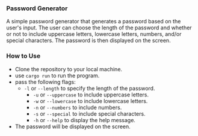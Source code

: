 ### Password Generator
A simple password generator that generates a password based on the user's input. The user can choose the length of the password and whether or not to include uppercase letters, lowercase letters, numbers, and/or special characters. The password is then displayed on the screen.

### How to Use
- Clone the repository to your local machine.
- use `cargo run` to run the program.
- pass the following flags:
  - `-l` or `--length` to specify the length of the password.
    - `-u` or `--uppercase` to include uppercase letters.
    - `-w` or `--lowercase` to include lowercase letters.
    - `-n` or `--numbers` to include numbers.
    - `-s` or `--special` to include special characters.
    - `-h` or `--help` to display the help message.
- The password will be displayed on the screen.
